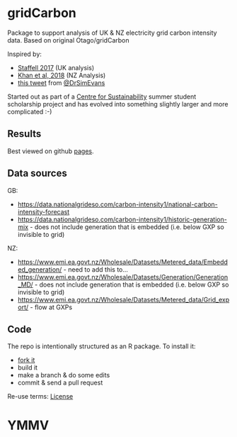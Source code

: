 # gridCarbon
Package to support analysis of UK &amp; NZ electricity grid carbon intensity data. Based on original Otago/gridCarbon

Inspired by:

 * [Staffell 2017](http://www.sciencedirect.com/science/article/pii/S0301421516307017) (UK analysis)
 * [Khan et al, 2018](http://www.sciencedirect.com/science/article/pii/S0959652618306474) (NZ Analysis)
 * [this tweet](https://twitter.com/DrSimEvans/status/1508409309775994892) from [@DrSimEvans](ttps://twitter.com/DrSimEvans/)

Started out as part of a [Centre for Sustainability](https://cfsotago.github.io/) summer student scholarship project and has evolved into something slightly larger and more complicated :-)

## Results

Best viewed on github [pages](https://dataknut.github.io/gridCarbon/).


## Data sources

GB:

 * https://data.nationalgrideso.com/carbon-intensity1/national-carbon-intensity-forecast
 * https://data.nationalgrideso.com/carbon-intensity1/historic-generation-mix - does not include generation that is embedded (i.e. below GXP so invisible to grid)
 
NZ:

 * https://www.emi.ea.govt.nz/Wholesale/Datasets/Metered_data/Embedded_generation/ - need to add this to...
 * https://www.emi.ea.govt.nz/Wholesale/Datasets/Generation/Generation_MD/ - does not include generation that is embedded (i.e. below GXP so invisible to grid)
 * https://www.emi.ea.govt.nz/Wholesale/Datasets/Metered_data/Grid_export/ - flow at GXPs
 
## Code

The repo is intentionally structured as an R package. To install it:

* [fork it](https://git.soton.ac.uk/SERG/workflow/-/blob/master/CONTRIBUTING.md)
* build it
* make a branch & do some edits
* commit & send a pull request

Re-use terms: [License](LICENSE)

# YMMV
